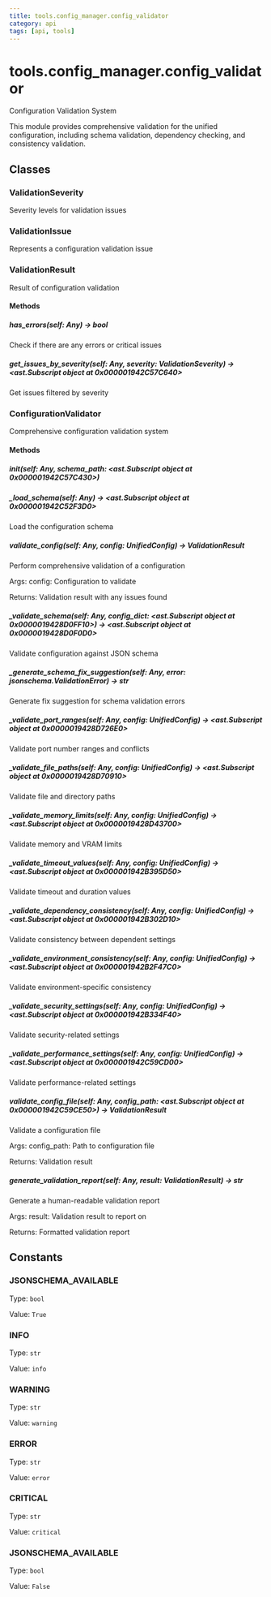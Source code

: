 ```yaml
---
title: tools.config_manager.config_validator
category: api
tags: [api, tools]
---
```


# tools.config_manager.config_validator

Configuration Validation System

This module provides comprehensive validation for the unified configuration,
including schema validation, dependency checking, and consistency validation.

## Classes

### ValidationSeverity

Severity levels for validation issues

### ValidationIssue

Represents a configuration validation issue

### ValidationResult

Result of configuration validation

#### Methods

##### has_errors(self: Any) -> bool

Check if there are any errors or critical issues

##### get_issues_by_severity(self: Any, severity: ValidationSeverity) -> <ast.Subscript object at 0x000001942C57C640>

Get issues filtered by severity

### ConfigurationValidator

Comprehensive configuration validation system

#### Methods

##### __init__(self: Any, schema_path: <ast.Subscript object at 0x000001942C57C430>)



##### _load_schema(self: Any) -> <ast.Subscript object at 0x000001942C52F3D0>

Load the configuration schema

##### validate_config(self: Any, config: UnifiedConfig) -> ValidationResult

Perform comprehensive validation of a configuration

Args:
    config: Configuration to validate
    
Returns:
    Validation result with any issues found

##### _validate_schema(self: Any, config_dict: <ast.Subscript object at 0x0000019428D0FF10>) -> <ast.Subscript object at 0x0000019428D0F0D0>

Validate configuration against JSON schema

##### _generate_schema_fix_suggestion(self: Any, error: jsonschema.ValidationError) -> str

Generate fix suggestion for schema validation errors

##### _validate_port_ranges(self: Any, config: UnifiedConfig) -> <ast.Subscript object at 0x0000019428D726E0>

Validate port number ranges and conflicts

##### _validate_file_paths(self: Any, config: UnifiedConfig) -> <ast.Subscript object at 0x0000019428D70910>

Validate file and directory paths

##### _validate_memory_limits(self: Any, config: UnifiedConfig) -> <ast.Subscript object at 0x0000019428D43700>

Validate memory and VRAM limits

##### _validate_timeout_values(self: Any, config: UnifiedConfig) -> <ast.Subscript object at 0x000001942B395D50>

Validate timeout and duration values

##### _validate_dependency_consistency(self: Any, config: UnifiedConfig) -> <ast.Subscript object at 0x000001942B302D10>

Validate consistency between dependent settings

##### _validate_environment_consistency(self: Any, config: UnifiedConfig) -> <ast.Subscript object at 0x000001942B2F47C0>

Validate environment-specific consistency

##### _validate_security_settings(self: Any, config: UnifiedConfig) -> <ast.Subscript object at 0x000001942B334F40>

Validate security-related settings

##### _validate_performance_settings(self: Any, config: UnifiedConfig) -> <ast.Subscript object at 0x000001942C59CD00>

Validate performance-related settings

##### validate_config_file(self: Any, config_path: <ast.Subscript object at 0x000001942C59CE50>) -> ValidationResult

Validate a configuration file

Args:
    config_path: Path to configuration file
    
Returns:
    Validation result

##### generate_validation_report(self: Any, result: ValidationResult) -> str

Generate a human-readable validation report

Args:
    result: Validation result to report on
    
Returns:
    Formatted validation report

## Constants

### JSONSCHEMA_AVAILABLE

Type: `bool`

Value: `True`

### INFO

Type: `str`

Value: `info`

### WARNING

Type: `str`

Value: `warning`

### ERROR

Type: `str`

Value: `error`

### CRITICAL

Type: `str`

Value: `critical`

### JSONSCHEMA_AVAILABLE

Type: `bool`

Value: `False`

